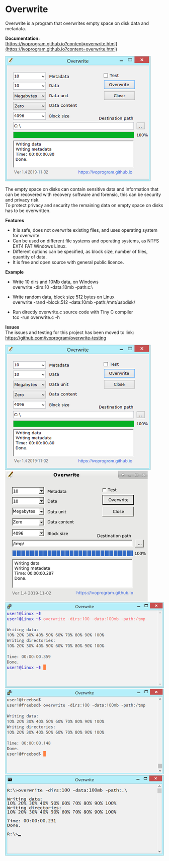 # Overwrite
Overwrite is a program that overwrites empty space on disk data and metadata.

**Documentation:** \
[https://ivoprogram.github.io?content=overwrite.html](https://ivoprogram.github.io?content=overwrite.html)

![Overwrite](images/overwrite-windows-ui.png)

The empty space on disks can contain sensitive data and information that can be recovered with recovery software and forensic, this can be security and privacy risk. \
To protect privacy and security the remaining data on empty space on disks has to be overwritten.

**Features**
- It is safe, does not overwrite existing files, and uses operating system for overwrite.
- Can be used on different file systems and operating systems, as NTFS EXT4 FAT Windows Linux.
- Different options can be specified, as block size, number of files, quantity of data.
- It is free and open source with general public licence.

**Example**
- Write 10 dirs and 10Mb data, on Windows \
overwrite -dirs:10 -data:10mb -path:c:\

- Write random data, block size 512 bytes on Linux \
overwrite -rand -block:512 -data:10mb -path:/mnt/usbdisk/

- Run directly overwrite.c source code with Tiny C compiler \
tcc -run overwrite.c -h

**Issues** \
The issues and testing for this project has been moved to link: \
https://github.com/ivoprogram/overwrite-testing


![Overwrite](images/overwrite-windows-ui.png)
![Overwrite](images/overwrite-linux-ui.png)
![Overwrite](images/overwrite-linux.png)
![Overwrite](images/overwrite-unix.png)
![Overwrite](images/overwrite-windows.png)
